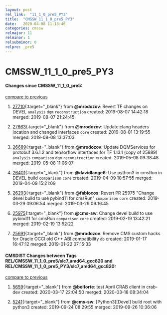 ```yaml
---
layout: post
rel_link:  "11_1_0_pre5_PY3"
title:  "CMSSW_11_1_0_pre5_PY3"
date:   2020-04-08 11:13:46
categories: cmssw
relmajor: 11
relminor: 1
relsubminor: 0
relpre: _pre5
---
```


# CMSSW_11_1_0_pre5_PY3
#### Changes since CMSSW_11_1_0_pre5:
[compare to previous](https://github.com/cms-sw/cmssw/compare/CMSSW_11_1_0_pre5...CMSSW_11_1_0_pre5_PY3)



1. [27710](http://github.com/cms-sw/cmssw/pull/27710){:target="_blank"}  from **@mrodozov**: Revert TF changes on DEVEL `analysis`  `dqm`  `reconstruction`  created: 2019-08-07 14:42:18 merged: 2019-08-07 21:24:45



2. [27663](http://github.com/cms-sw/cmssw/pull/27663){:target="_blank"}  from **@mrodozov**: Update clang headers location and changed interfaces `core`  created: 2019-08-01 13:19:55 merged: 2019-08-08 13:37:03



3. [26689](http://github.com/cms-sw/cmssw/pull/26689){:target="_blank"}  from **@mrodozov**: Update DQMServices for protobuf 3.6.1.2 and tensorflow interfaces for TF 1.13.1 (copy of 25889) `analysis`  `comparison`  `dqm`  `reconstruction`  created: 2019-05-08 09:38:48 merged: 2019-05-08 11:06:07



4. [26401](http://github.com/cms-sw/cmssw/pull/26401){:target="_blank"}  from **@davidlange6**: Use python3 in cmsRun in DEVEL build  `comparison`  `core`  created: 2019-04-09 10:57:55 merged: 2019-04-09 15:21:09



5. [26293](http://github.com/cms-sw/cmssw/pull/26293){:target="_blank"}  from **@fabiocos**: Revert  PR 25975 "Change devel build to use pybind11 for cmsRun" `comparison`  `core`  created: 2019-03-29 09:06:54 merged: 2019-03-29 09:16:45



6. [25975](http://github.com/cms-sw/cmssw/pull/25975){:target="_blank"}  from **@cms-sw**: Change devel build to use pybind11 for cmsRun `comparison`  `core`  created: 2019-02-19 13:42:21 merged: 2019-02-19 13:52:22



7. [25691](http://github.com/cms-sw/cmssw/pull/25691){:target="_blank"}  from **@mrodozov**: Remove CMS custom hacks for Oracle OCCI old C++ ABI compatibility `db`  created: 2019-01-17 16:47:12 merged: 2019-01-22 07:15:33



#### CMSDIST Changes between Tags REL/CMSSW_11_1_0_pre5/slc7_amd64_gcc820 and REL/CMSSW_11_1_0_pre5_PY3/slc7_amd64_gcc820:
[compare to previous](https://github.com/cms-sw/cmsdist/compare/REL/CMSSW_11_1_0_pre5/slc7_amd64_gcc820...REL/CMSSW_11_1_0_pre5_PY3/slc7_amd64_gcc820)



1. [5659](http://github.com/cms-sw/cmsdist/pull/5659){:target="_blank"}  from **@belforte**: test April CRAB client in crab-dev created: 2020-03-17 22:04:50 merged: 2020-03-18 08:34:04

2. [5241](http://github.com/cms-sw/cmsdist/pull/5241){:target="_blank"}  from **@cms-sw**: [Python3][Devel] build root with python3  created: 2019-09-24 08:29:55 merged: 2019-09-26 10:36:06
